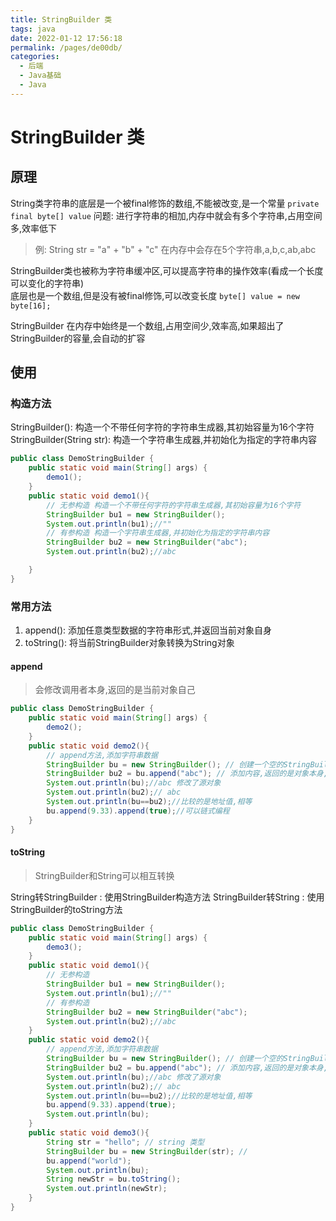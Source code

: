 ```yaml
---
title: StringBuilder 类
tags: java
date: 2022-01-12 17:56:18
permalink: /pages/de00db/
categories: 
  - 后端
  - Java基础
  - Java
---
```

# StringBuilder 类

## 原理

String类字符串的底层是一个被final修饰的数组,不能被改变,是一个常量 `private final byte[] value`
问题: 进行字符串的相加,内存中就会有多个字符串,占用空间多,效率低下
>例: String str = "a" + "b" + "c" 在内存中会存在5个字符串,a,b,c,ab,abc

StringBuilder类也被称为字符串缓冲区,可以提高字符串的操作效率(看成一个长度可以变化的字符串)   
底层也是一个数组,但是没有被final修饰,可以改变长度 `byte[] value = new byte[16];`

StringBuilder 在内存中始终是一个数组,占用空间少,效率高,如果超出了StringBuilder的容量,会自动的扩容

## 使用

### 构造方法
StringBuilder(): 构造一个不带任何字符的字符串生成器,其初始容量为16个字符
StringBuilder(String str): 构造一个字符串生成器,并初始化为指定的字符串内容

``` java
public class DemoStringBuilder {
    public static void main(String[] args) {
        demo1();
    }
    public static void demo1(){
        // 无参构造 构造一个不带任何字符的字符串生成器,其初始容量为16个字符
        StringBuilder bu1 = new StringBuilder();
        System.out.println(bu1);//""
        // 有参构造 构造一个字符串生成器,并初始化为指定的字符串内容
        StringBuilder bu2 = new StringBuilder("abc");
        System.out.println(bu2);//abc

    }
}
```
### 常用方法
1. append(): 添加任意类型数据的字符串形式,并返回当前对象自身
2. toString(): 将当前StringBuilder对象转换为String对象

#### append
> 会修改调用者本身,返回的是当前对象自己
``` java
public class DemoStringBuilder {
    public static void main(String[] args) {
        demo2();
    }
    public static void demo2(){
        // append方法,添加字符串数据
        StringBuilder bu = new StringBuilder(); // 创建一个空的StringBuilder对象
        StringBuilder bu2 = bu.append("abc"); // 添加内容,返回的是对象本身,也就是this,谁调用的,返回谁,this == bu 把bu赋值给bu2
        System.out.println(bu);//abc 修改了源对象
        System.out.println(bu2);// abc 
        System.out.println(bu==bu2);//比较的是地址值,相等
        bu.append(9.33).append(true);//可以链式编程
    }
}
```
#### toString
> StringBuilder和String可以相互转换

String转StringBuilder : 使用StringBuilder构造方法
StringBuilder转String : 使用StringBuilder的toString方法

``` java
public class DemoStringBuilder {
    public static void main(String[] args) {
        demo3();
    }
    public static void demo1(){
        // 无参构造
        StringBuilder bu1 = new StringBuilder();
        System.out.println(bu1);//""
        // 有参构造
        StringBuilder bu2 = new StringBuilder("abc");
        System.out.println(bu2);//abc
    }
    public static void demo2(){
        // append方法,添加字符串数据
        StringBuilder bu = new StringBuilder(); // 创建一个空的StringBuilder对象
        StringBuilder bu2 = bu.append("abc"); // 添加内容,返回的是对象本身,也就是this,谁调用的,返回谁,this == bu 把bu赋值给bu2
        System.out.println(bu);//abc 修改了源对象
        System.out.println(bu2);// abc
        System.out.println(bu==bu2);//比较的是地址值,相等
        bu.append(9.33).append(true);
        System.out.println(bu);
    }
    public static void demo3(){
        String str = "hello"; // string 类型
        StringBuilder bu = new StringBuilder(str); //
        bu.append("world");
        System.out.println(bu);
        String newStr = bu.toString();
        System.out.println(newStr);
    }
}
```